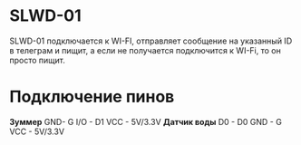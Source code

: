 # SLWD-01
SLWD-01 подключается к WI-FI, отправляет сообщение на указанный ID в телеграм и пищит, а если не получается подключится к WI-Fi, то он просто пищит.
# Подключение пинов
__Зуммер__
GND- G
I/O - D1
VCC - 5V/3.3V
__Датчик воды__
D0 - D0
GND - G
VCC - 5V/3.3V